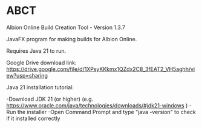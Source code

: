 # ABCT
Albion Online Build Creation Tool - Version 1.3.7

JavaFX program for making builds for Albion Online.

Requires Java 21 to run.

Google Drive download link: https://drive.google.com/file/d/1XPsyKKkmx1QZdx2C8_3fEAT2_VH5aghh/view?usp=sharing



Java 21 installation tutorial:

-Download JDK 21 (or higher) (e.g. https://www.oracle.com/java/technologies/downloads/#jdk21-windows )
-Run the installer
-Open Command Prompt and type "java -version" to check if it installed correctly
